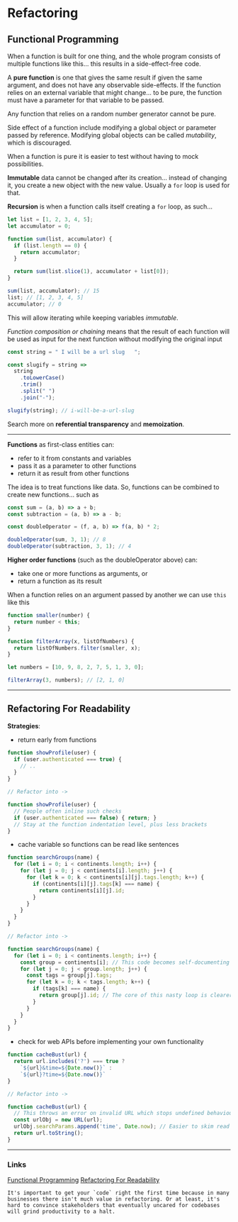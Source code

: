 # Refactoring

## Functional Programming

When a function is built for one thing, and the whole program consists of multiple functions like this... this results in a side-effect-free code.

A **pure function** is one that gives the same result if given the same argument, and does not have any observable side-effects. If the function relies on an external variable that might change... to be pure, the function must have a parameter for that variable to be passed.

Any function that relies on a random number generator cannot be pure.

Side effect of a function include modifying a global object or parameter passed by reference. Modifying global objects can be called *mutability*, which is discouraged.

When a function is pure it is easier to test without having to mock possibilities.

**Immutable** data cannot be changed after its creation... instead of changing it, you create a new object with the new value. Usually a `for` loop is used for that.

**Recursion** is when a function calls itself creating a `for` loop, as such...
```javascript
let list = [1, 2, 3, 4, 5];
let accumulator = 0;

function sum(list, accumulator) {
  if (list.length == 0) {
    return accumulator;
  }

  return sum(list.slice(1), accumulator + list[0]);
}

sum(list, accumulator); // 15
list; // [1, 2, 3, 4, 5]
accumulator; // 0
```

This will allow iterating while keeping variables *immutable*.

*Function composition or chaining* means that the result of each function will be used as input for the next function without modifying the original input
```javascript
const string = " I will be a url slug   ";

const slugify = string =>
  string
    .toLowerCase()
    .trim()
    .split(" ")
    .join("-");

slugify(string); // i-will-be-a-url-slug
```

Search more on **referential transparency** and **memoization**. 

---

**Functions** as first-class entities can:
- refer to it from constants and variables
- pass it as a parameter to other functions
- return it as result from other functions

The idea is to treat functions like data. So, functions can be combined to create new functions... such as
```javascript
const sum = (a, b) => a + b;
const subtraction = (a, b) => a - b;

const doubleOperator = (f, a, b) => f(a, b) * 2;

doubleOperator(sum, 3, 1); // 8
doubleOperator(subtraction, 3, 1); // 4
```

**Higher order functions** (such as the doubleOperator above) can:
- take one or more functions as arguments, or
- return a function as its result

When a function relies on an argument passed by another we can use `this` like this

```javascript
function smaller(number) {
  return number < this;
}

function filterArray(x, listOfNumbers) {
  return listOfNumbers.filter(smaller, x);
}

let numbers = [10, 9, 8, 2, 7, 5, 1, 3, 0];

filterArray(3, numbers); // [2, 1, 0]
```

---

## Refactoring For Readability

**Strategies**:

- return early from functions
```javascript
function showProfile(user) {
  if (user.authenticated === true) {
    // ..
  }
}

// Refactor into ->

function showProfile(user) {
  // People often inline such checks
  if (user.authenticated === false) { return; }
  // Stay at the function indentation level, plus less brackets
}
```

- cache variable so functions can be read like sentences

```javascript
function searchGroups(name) {
  for (let i = 0; i < continents.length; i++) {
    for (let j = 0; j < continents[i].length; j++) {
      for (let k = 0; k < continents[i][j].tags.length; k++) {
        if (continents[i][j].tags[k] === name) {
          return continents[i][j].id;
        }
      }
    }
  }
}

// Refactor into ->

function searchGroups(name) {
  for (let i = 0; i < continents.length; i++) {
    const group = continents[i]; // This code becomes self-documenting
    for (let j = 0; j < group.length; j++) {
      const tags = group[j].tags;
      for (let k = 0; k < tags.length; k++) {
        if (tags[k] === name) {
          return group[j].id; // The core of this nasty loop is clearer to read
        }
      }
    }
  }
}
```

- check for web APIs before implementing your own functionality

```javascript
function cacheBust(url) {
  return url.includes('?') === true ?
    `${url}&time=${Date.now()}` :
    `${url}?time=${Date.now()}`
}

// Refactor into ->

function cacheBust(url) {
  // This throws an error on invalid URL which stops undefined behaviour
  const urlObj = new URL(url);
  urlObj.searchParams.append('time', Date.now); // Easier to skim read
  return url.toString();
}
```
---

### Links

[Functional Programming](https://medium.com/the-renaissance-developer/concepts-of-functional-programming-in-javascript-6bc84220d2aa)
[Refactoring For Readability](https://dev.to/healeycodes/refactoring-javascript-for-performance-and-readability-with-examples-1hec)
```
It's important to get your `code` right the first time because in many businesses there isn't much value in refactoring. Or at least, it's hard to convince stakeholders that eventually uncared for codebases will grind productivity to a halt.


